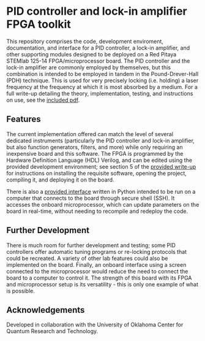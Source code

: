 # PID controller and lock-in amplifier FPGA toolkit
This repository comprises the code, development enviroment, documentation, and interface for a PID controller, a lock-in amplifier, and other supporting modules designed to be deployed on a Red Pitaya STEMlab 125-14 FPGA/microprocessor board. The PID controller and the lock-in amplifier are commonly employed by themselves, but this combination is intended to be employed in tandem in the Pound-Drever-Hall (PDH) technique. This is used for very precisely locking (i.e. holding) a laser frequency at the frequency at which it is most absorbed by a medium. For a full write-up detailing the theory, implementation, testing, and instructions on use, see the [included pdf](Red_Pitaya_Lock.pdf).

## Features

The current implementation offered can match the level of several dedicated instruments (particularly the PID controller and lock-in amplifier, but also function generators, filters, and more) while only requiring an inexpensive board and this software. The FPGA is programmed by the Hardware Definition Language (HDL) Verilog, and can be edited using the provided development environment; see section 5 of the [provided write-up](Red_Pitaya_Lock.pdf) for instructions on installing the requisite software, opening the project, compiling it, and deploying it on the board.

There is also a [provided interface](RPInterface.py) written in Python intended to be run on a computer that connects to the board through secure shell (SSH). It accesses the onboard microprocessor, which can update parameters on the board in real-time, without needing to recompile and redeploy the code.

## Further Development

There is much room for further development and testing; some PID controllers offer automatic tuning programs or re-locking protocols that could be recreated. A variety of other lab features could also be implemented on the board. Finally, an onboard interface using a screen connected to the microprocessor would reduce the need to connect the board to a computer to control it. The strength of this board with its FPGA and microprocessor setup is its versatility - this is only one example of what is possible.

## Acknowledgements

Developed in collaboration with the University of Oklahoma Center for Quantum Research and Technology.
